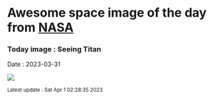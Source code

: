 
# Awesome space image of the day from [NASA](https://api.nasa.gov/)

### Today image : Seeing Titan
Date : 2023-03-31

![](https://apod.nasa.gov/apod/image/2303/PIA21923_fig1SeeingTitan1024.jpg)

<small>Latest update : Sat Apr  1 02:28:35 2023</small>
        